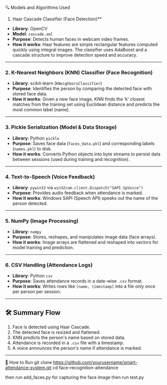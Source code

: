 🔍 Models and Algorithms Used

1. Haar Cascade Classifier (Face Detection)**

* **Library**: OpenCV
* **Model**: `cascade.xml`
* **Purpose**: Detects human faces in webcam video frames.
* **How it works**: Haar features are simple rectangular features computed quickly using integral images. The classifier uses AdaBoost and a cascade structure to improve detection speed and accuracy.

---

### 2. **K-Nearest Neighbors (KNN) Classifier (Face Recognition)**

* **Library**: scikit-learn (`KNeighborsClassifier`)
* **Purpose**: Identifies the person by comparing the detected face with stored face data.
* **How it works**: Given a new face image, KNN finds the ‘k’ closest matches from the training set using Euclidean distance and predicts the most common label (name).

---

### 3. **Pickle Serialization (Model & Data Storage)**

* **Library**: Python `pickle`
* **Purpose**: Saves face data (`faces_data.pkl`) and corresponding labels (`names.pkl`) to disk.
* **How it works**: Converts Python objects into byte streams to persist data between sessions (used during training and recognition).

---

### 4. **Text-to-Speech (Voice Feedback)**

* **Library**: `pywin32` via `win32com.client.Dispatch("SAPI.SpVoice")`
* **Purpose**: Provides audio feedback when attendance is marked.
* **How it works**: Windows SAPI (Speech API) speaks out the name of the person detected.

---

### 5. **NumPy (Image Processing)**

* **Library**: `numpy`
* **Purpose**: Stores, reshapes, and manipulates image data (face arrays).
* **How it works**: Image arrays are flattened and reshaped into vectors for model training and prediction.

---

### 6. **CSV Handling (Attendance Logs)**

* **Library**: Python `csv`
* **Purpose**: Saves attendance records in a date-wise `.csv` format.
* **How it works**: Writes rows like `[name, timestamp]` into a file only once per person per session.

---

## 🛠️ Summary Flow

1. Face is detected using Haar Cascade.
2. The detected face is resized and flattened.
3. KNN predicts the person's name based on stored data.
4. Attendance is recorded in a `.csv` file with a timestamp.
5. A voice announces the person's name if attendance is marked.

---
🚀 How to Run
git clone https://github.com/yourusername/smart-attendance-system.git
cd face-recognition-attendance

then run add_faces.py  for capturing the face image
then run test.py
